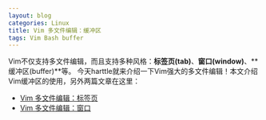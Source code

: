 ```yaml
---
layout: blog
categories: Linux
title: Vim 多文件编辑：缓冲区
tags: Vim Bash buffer 
---
```


Vim不仅支持多文件编辑，而且支持多种风格：**标签页(tab)**、**窗口(window)**、**缓冲区(buffer)**等。
今天harttle就来介绍一下Vim强大的多文件编辑！本文介绍Vim缓冲区的使用，另外两篇文章在这里：

* [Vim 多文件编辑：标签页][vim-tabpage]
* [Vim 多文件编辑：窗口][vim-window]


<!--more-->


[vim-window]: /2015/11/14/vim-window.html
[vim-tabpage]: /2015/11/12/vim-tabpage.html
